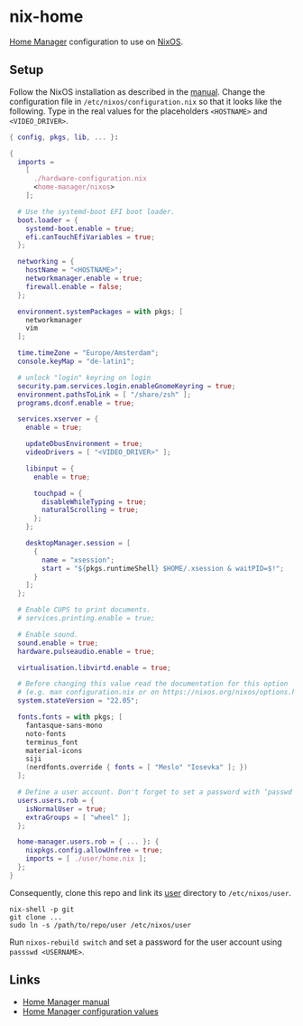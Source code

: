 # nix-home

[Home Manager](https://nixos.wiki/wiki/Home_Manager) configuration to use on [NixOS](https://nixos.org/).

## Setup

Follow the NixOS installation as described in the [manual](https://nixos.org/manual/nixos/stable/index.html#ch-installation). Change the configuration file in `/etc/nixos/configuration.nix` so that it looks like the following. Type in the real values for the placeholders `<HOSTNAME>` and `<VIDEO_DRIVER>`.

```nix
{ config, pkgs, lib, ... }:

{
  imports =
    [
      ./hardware-configuration.nix
      <home-manager/nixos>
    ];

  # Use the systemd-boot EFI boot loader.
  boot.loader = {
    systemd-boot.enable = true;
    efi.canTouchEfiVariables = true;
  };

  networking = {
    hostName = "<HOSTNAME>";
    networkmanager.enable = true;
    firewall.enable = false;
  };

  environment.systemPackages = with pkgs; [
    networkmanager
    vim
  ];

  time.timeZone = "Europe/Amsterdam";
  console.keyMap = "de-latin1";

  # unlock "login" keyring on login
  security.pam.services.login.enableGnomeKeyring = true;
  environment.pathsToLink = [ "/share/zsh" ];
  programs.dconf.enable = true;

  services.xserver = {
    enable = true;

    updateDbusEnvironment = true;
    videoDrivers = [ "<VIDEO_DRIVER>" ];

    libinput = {
      enable = true;

      touchpad = {
        disableWhileTyping = true;
        naturalScrolling = true;
      };
    };

    desktopManager.session = [
      {
        name = "xsession";
        start = "${pkgs.runtimeShell} $HOME/.xsession & waitPID=$!";
      }
    ];
  };

  # Enable CUPS to print documents.
  # services.printing.enable = true;

  # Enable sound.
  sound.enable = true;
  hardware.pulseaudio.enable = true;

  virtualisation.libvirtd.enable = true;

  # Before changing this value read the documentation for this option
  # (e.g. man configuration.nix or on https://nixos.org/nixos/options.html).
  system.stateVersion = "22.05";

  fonts.fonts = with pkgs; [
    fantasque-sans-mono
    noto-fonts
    terminus_font
    material-icons
    siji
    (nerdfonts.override { fonts = [ "Meslo" "Iosevka" ]; })
  ];

  # Define a user account. Don't forget to set a password with ‘passwd’.
  users.users.rob = {
    isNormalUser = true;
    extraGroups = [ "wheel" ];
  };

  home-manager.users.rob = { ... }: {
    nixpkgs.config.allowUnfree = true;
    imports = [ ./user/home.nix ];
  };
}
```

Consequently, clone this repo and link its [user](./user) directory to `/etc/nixos/user`.

```shell
nix-shell -p git
git clone ...
sudo ln -s /path/to/repo/user /etc/nixos/user
```

Run `nixos-rebuild switch` and set a password for the user account using `passswd <USERNAME>`.

## Links

- [Home Manager manual](https://nix-community.github.io/home-manager/index.html#sec-install-standalone)
- [Home Manager configuration values](https://nix-community.github.io/home-manager/options.html)
